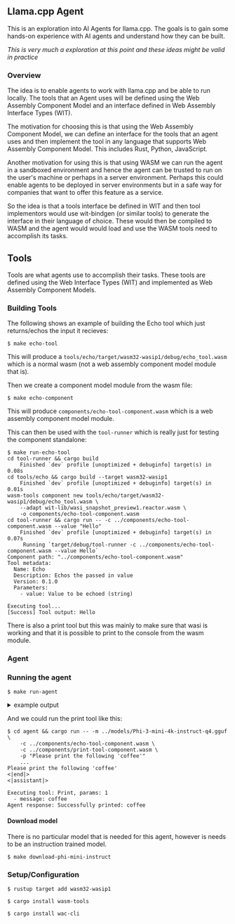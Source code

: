 ## Llama.cpp Agent
This is an exploration into AI Agents for llama.cpp. The goals is to gain some
hands-on experience with AI agents and understand how they can be built.

_This is very much a exploration at this point and these ideas might be valid in practice_

### Overview

The idea is to enable agents to work with llama.cpp and be able to run locally.
The tools that an Agent uses will be defined using the Web Assembly Component
Model and an interface defined in Web Assembly Interface Types (WIT).

The motivation for choosing this is that using the Web Assembly Component Model,
we can define an interface for the tools that an agent uses and then implement
the tool in any language that supports Web Assembly Component Model. This
includes Rust, Python, JavaScript.

Another motivation for using this is that using WASM we can run the agent in a
sandboxed environment and hence the agent can be trusted to run on the
user's machine or perhaps in a server environment. Perhaps this could enable
agents to be deployed in server environments but in a safe way for companies
that want to offer this feature as a service.

So the idea is that a tools interface be defined in WIT and then tool
implementors would use wit-bindgen (or similar tools) to generate the interface
in their language of choice. These would then be compiled to WASM and the agent
would would load and use the WASM tools need to accomplish its tasks.

## Tools
Tools are what agents use to accomplish their tasks. These tools are defined
using the Web Interface Types (WIT) and implemented as Web Assembly Component
Models.


### Building Tools
The following shows an example of building the Echo tool which just
returns/echos the input it recieves:
```console
$ make echo-tool
```
This will produce a `tools/echo/target/wasm32-wasip1/debug/echo_tool.wasm` which
is a normal wasm (not a web assembly component model module that is).

Then we create a component model module from the wasm file:
```console
$ make echo-component
```
This will produce `components/echo-tool-component.wasm` which is a web assembly
component model module.

This can then be used with the `tool-runner` which is really just for testing
the component standalone:
```console
$ make run-echo-tool
cd tool-runner && cargo build
    Finished `dev` profile [unoptimized + debuginfo] target(s) in 0.08s
cd tools/echo && cargo build --target wasm32-wasip1
    Finished `dev` profile [unoptimized + debuginfo] target(s) in 0.01s
wasm-tools component new tools/echo/target/wasm32-wasip1/debug/echo_tool.wasm \
    --adapt wit-lib/wasi_snapshot_preview1.reactor.wasm \
    -o components/echo-tool-component.wasm
cd tool-runner && cargo run -- -c ../components/echo-tool-component.wasm --value "Hello"
    Finished `dev` profile [unoptimized + debuginfo] target(s) in 0.07s
     Running `target/debug/tool-runner -c ../components/echo-tool-component.wasm --value Hello`
Component path: "../components/echo-tool-component.wasm"
Tool metadata:
  Name: Echo
  Description: Echos the passed in value
  Version: 0.1.0
  Parameters:
    - value: Value to be echoed (string)

Executing tool...
[Success] Tool output: Hello
```
There is also a print tool but this was mainly to make sure that wasi is working
and that it is possible to print to the console from the wasm module.

### Agent

### Running the agent
```console
$ make run-agent
```
<details><summary>example output</summary>

```console
cd agent && cargo run -- -m ../models/Phi-3-mini-4k-instruct-q4.gguf -p "Please echo back 'Something to echo'"
    Finished `dev` profile [unoptimized + debuginfo] target(s) in 0.09s
     Running `target/debug/main -m ../models/Phi-3-mini-4k-instruct-q4.gguf -p 'Please echo back '\''Something to echo'\'''`
llama_model_loader: loaded meta data with 24 key-value pairs and 195 tensors from ../models/Phi-3-mini-4k-instruct-q4.gguf (version GGUF V3 (latest))
llama_model_loader: Dumping metadata keys/values. Note: KV overrides do not apply in this output.
llama_model_loader: - kv   0:                       general.architecture str              = phi3
llama_model_loader: - kv   1:                               general.name str              = Phi3
llama_model_loader: - kv   2:                        phi3.context_length u32              = 4096
llama_model_loader: - kv   3:                      phi3.embedding_length u32              = 3072
llama_model_loader: - kv   4:                   phi3.feed_forward_length u32              = 8192
llama_model_loader: - kv   5:                           phi3.block_count u32              = 32
llama_model_loader: - kv   6:                  phi3.attention.head_count u32              = 32
llama_model_loader: - kv   7:               phi3.attention.head_count_kv u32              = 32
llama_model_loader: - kv   8:      phi3.attention.layer_norm_rms_epsilon f32              = 0.000010
llama_model_loader: - kv   9:                  phi3.rope.dimension_count u32              = 96
llama_model_loader: - kv  10:                          general.file_type u32              = 15
llama_model_loader: - kv  11:                       tokenizer.ggml.model str              = llama
llama_model_loader: - kv  12:                         tokenizer.ggml.pre str              = default
llama_model_loader: - kv  13:                      tokenizer.ggml.tokens arr[str,32064]   = ["<unk>", "<s>", "</s>", "<0x00>", "<...
llama_model_loader: - kv  14:                      tokenizer.ggml.scores arr[f32,32064]   = [0.000000, 0.000000, 0.000000, 0.0000...
llama_model_loader: - kv  15:                  tokenizer.ggml.token_type arr[i32,32064]   = [2, 3, 3, 6, 6, 6, 6, 6, 6, 6, 6, 6, ...
llama_model_loader: - kv  16:                tokenizer.ggml.bos_token_id u32              = 1
llama_model_loader: - kv  17:                tokenizer.ggml.eos_token_id u32              = 32000
llama_model_loader: - kv  18:            tokenizer.ggml.unknown_token_id u32              = 0
llama_model_loader: - kv  19:            tokenizer.ggml.padding_token_id u32              = 32000
llama_model_loader: - kv  20:               tokenizer.ggml.add_bos_token bool             = true
llama_model_loader: - kv  21:               tokenizer.ggml.add_eos_token bool             = false
llama_model_loader: - kv  22:                    tokenizer.chat_template str              = {{ bos_token }}{% for message in mess...
llama_model_loader: - kv  23:               general.quantization_version u32              = 2
llama_model_loader: - type  f32:   65 tensors
llama_model_loader: - type q4_K:   81 tensors
llama_model_loader: - type q5_K:   32 tensors
llama_model_loader: - type q6_K:   17 tensors
llm_load_vocab: control-looking token:  32007 '<|end|>' was not control-type; this is probably a bug in the model. its type will be overridden
llm_load_vocab: control-looking token:  32000 '<|endoftext|>' was not control-type; this is probably a bug in the model. its type will be overridden
llm_load_vocab: control token:      2 '</s>' is not marked as EOG
llm_load_vocab: control token:      1 '<s>' is not marked as EOG
llm_load_vocab: special tokens cache size = 67
llm_load_vocab: token to piece cache size = 0.1690 MB
llm_load_print_meta: format           = GGUF V3 (latest)
llm_load_print_meta: arch             = phi3
llm_load_print_meta: vocab type       = SPM
llm_load_print_meta: n_vocab          = 32064
llm_load_print_meta: n_merges         = 0
llm_load_print_meta: vocab_only       = 0
llm_load_print_meta: n_ctx_train      = 4096
llm_load_print_meta: n_embd           = 3072
llm_load_print_meta: n_layer          = 32
llm_load_print_meta: n_head           = 32
llm_load_print_meta: n_head_kv        = 32
llm_load_print_meta: n_rot            = 96
llm_load_print_meta: n_swa            = 2047
llm_load_print_meta: n_embd_head_k    = 96
llm_load_print_meta: n_embd_head_v    = 96
llm_load_print_meta: n_gqa            = 1
llm_load_print_meta: n_embd_k_gqa     = 3072
llm_load_print_meta: n_embd_v_gqa     = 3072
llm_load_print_meta: f_norm_eps       = 0.0e+00
llm_load_print_meta: f_norm_rms_eps   = 1.0e-05
llm_load_print_meta: f_clamp_kqv      = 0.0e+00
llm_load_print_meta: f_max_alibi_bias = 0.0e+00
llm_load_print_meta: f_logit_scale    = 0.0e+00
llm_load_print_meta: n_ff             = 8192
llm_load_print_meta: n_expert         = 0
llm_load_print_meta: n_expert_used    = 0
llm_load_print_meta: causal attn      = 1
llm_load_print_meta: pooling type     = 0
llm_load_print_meta: rope type        = 2
llm_load_print_meta: rope scaling     = linear
llm_load_print_meta: freq_base_train  = 10000.0
llm_load_print_meta: freq_scale_train = 1
llm_load_print_meta: n_ctx_orig_yarn  = 4096
llm_load_print_meta: rope_finetuned   = unknown
llm_load_print_meta: ssm_d_conv       = 0
llm_load_print_meta: ssm_d_inner      = 0
llm_load_print_meta: ssm_d_state      = 0
llm_load_print_meta: ssm_dt_rank      = 0
llm_load_print_meta: ssm_dt_b_c_rms   = 0
llm_load_print_meta: model type       = 3B
llm_load_print_meta: model ftype      = Q4_K - Medium
llm_load_print_meta: model params     = 3.82 B
llm_load_print_meta: model size       = 2.23 GiB (5.01 BPW)
llm_load_print_meta: general.name     = Phi3
llm_load_print_meta: BOS token        = 1 '<s>'
llm_load_print_meta: EOS token        = 32000 '<|endoftext|>'
llm_load_print_meta: EOT token        = 32007 '<|end|>'
llm_load_print_meta: UNK token        = 0 '<unk>'
llm_load_print_meta: PAD token        = 32000 '<|endoftext|>'
llm_load_print_meta: LF token         = 13 '<0x0A>'
llm_load_print_meta: EOG token        = 32000 '<|endoftext|>'
llm_load_print_meta: EOG token        = 32007 '<|end|>'
llm_load_print_meta: max token length = 48
llm_load_tensors: tensor 'token_embd.weight' (q4_K) (and 194 others) cannot be used with preferred buffer type CPU_AARCH64, using CPU instead
llm_load_tensors:   CPU_Mapped model buffer size =  2281.66 MiB
...........................................................................................
llama_new_context_with_model: n_seq_max     = 1
llama_new_context_with_model: n_ctx         = 2048
llama_new_context_with_model: n_ctx_per_seq = 2048
llama_new_context_with_model: n_batch       = 2048
llama_new_context_with_model: n_ubatch      = 512
llama_new_context_with_model: flash_attn    = 0
llama_new_context_with_model: freq_base     = 10000.0
llama_new_context_with_model: freq_scale    = 1
llama_new_context_with_model: n_ctx_per_seq (2048) < n_ctx_train (4096) -- the full capacity of the model will not be utilized
llama_kv_cache_init:        CPU KV buffer size =   768.00 MiB
llama_new_context_with_model: KV self size  =  768.00 MiB, K (f16):  384.00 MiB, V (f16):  384.00 MiB
llama_new_context_with_model:        CPU  output buffer size =     0.12 MiB
llama_new_context_with_model:        CPU compute buffer size =   168.01 MiB
llama_new_context_with_model: graph nodes  = 1286
llama_new_context_with_model: graph splits = 1
Prompt: <|user|>
 You are a helpful AI assistant. You have access to an Echo tool. When asked to echo something, respond ONLY with the exact tool command format and include the complete text to be echoed.

 Example interaction:
 User: Please echo back 'hello'
 Assistant: USE_TOOL: Echo, value=hello

 Available tool:
 Echo - Echoes back the input text
 Usage: USE_TOOL: Echo, value=<text to echo>
 Note: Make sure to include the complete text after 'value='

 Please echo back 'Something to echo' <|end|>
<|assistant|>
 USE_TOOL: Echo, value=Something
Executing tool: Echo, params: 1
  - value: Something
Execution result: Something
Agent response: Something
```

</details>

And we could run the print tool like this:
```console
$ cd agent && cargo run -- -m ../models/Phi-3-mini-4k-instruct-q4.gguf \
    -c ../components/echo-tool-component.wasm \
    -c ../components/print-tool-component.wasm \
    -p "Please print the following 'coffee'"
    ...
Please print the following 'coffee'
<|end|>
<|assistant|>

Executing tool: Print, params: 1
  - message: coffee
Agent response: Successfully printed: coffee

```

#### Download model
There is no particular model that is needed for this agent, however is needs
to be an instruction trained model.
```console
$ make download-phi-mini-instruct 
```

### Setup/Configuration
```console
$ rustup target add wasm32-wasip1
```

```console
$ cargo install wasm-tools
```

```console
$ cargo install wac-cli
```
